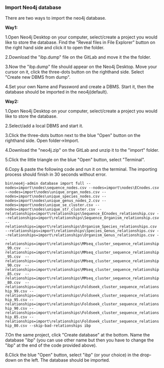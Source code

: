 ### Import Neo4j database

There are two ways to import the neo4j database.

**Way1:**

1.Open Neo4j Desktop on your computer, select/create a project you would like to store the database. Find the "Reveal files in File Explorer" button on the right hand side and click it to open the folder.

2.Download the "ibp.dump" file on the GitLab and move it the the folder.

3.Now the "ibp.dump" file should appear on the Neo4j Desktop. Move your cursor on it, click the three-dots button on the righthand side. Select "Create new DBMS from dump".

4.Set your own Name and Password and create a DBMS. Start it, then the database should be imported in the neo4j(default).


**Way2:**

1.Open Neo4j Desktop on your computer, select/create a project you would like to store the database.

2.Select/add a local DBMS and start it.

3.Click the three-dots button next to the blue "Open" button on the righthand side. Open folder->Import.

4.Download the "neo4j.zip" on the GitLab and unzip it to the "import" folder.

5.Click the little triangle on the blue "Open" button, select "Terminal".

6.Copy & paste the following code and run it on the terminal. The importing process should finish in 30 seconds without error. 

```bin\neo4j-admin database import full --nodes=import\nodes\sequence_nodes.csv --nodes=import\nodes\ECnodes.csv --nodes=import\nodes\unique_organ_nodes.csv --nodes=import\nodes\unique_species_nodes.csv --nodes=import\nodes\unique_genus_nodes_2.csv --nodes=import\nodes\unique_se_cluster.csv --nodes=import\nodes\unique_str_cluster.csv --relationships=import\relationships\Sequence_ECnodes_relationship.csv --relationships=import\relationships\Sequence_Organism_relationship.csv --relationships=import\relationships\Organism_Species_relationships.csv --relationships=import\relationships\Species_Genus_relationships.csv --relationships=import\relationships\Organism_Genus_relationships.csv --relationships=import\relationships\MMseq_cluster_sequence_relationship_99.csv  --relationships=import\relationships\MMseq_cluster_sequence_relationship_95.csv  --relationships=import\relationships\MMseq_cluster_sequence_relationship_90.csv  --relationships=import\relationships\MMseq_cluster_sequence_relationship_85.csv  --relationships=import\relationships\MMseq_cluster_sequence_relationship_80.csv  --relationships=import\relationships\Foldseek_cluster_sequence_relationship_99.csv --relationships=import\relationships\Foldseek_cluster_sequence_relationship_95.csv --relationships=import\relationships\Foldseek_cluster_sequence_relationship_90.csv --relationships=import\relationships\Foldseek_cluster_sequence_relationship_85.csv --relationships=import\relationships\Foldseek_cluster_sequence_relationship_80.csv --skip-bad-relationships ibp```

7.On the same project, click "Create database" at the bottom. Name the database "ibp" (you can use other name but then you have to change the "ibp" at the end of the code provided above).

8.Click the blue "Open" button, select "ibp" (or your choice) in the drop-down on the left. The database should be imported.       
